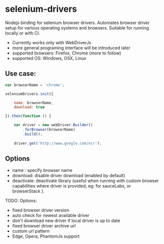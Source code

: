 # selenium-drivers

Nodejs binding for selenium browser drivers. Automates browser driver setup for various operating systems and browsers. 
Suitable for running locally or with CI.

* Currently works only with WebDriverJs
* more general programing interface will be introduced later
* supported browsers: Firefox, Chrome  (more to follow)
* supported OS: Windows, OSX, Linux


## Use case:
```javascript
var browserName = 'chrome';

seleniumDrivers.init({

    name: browserName,
    download: true

}).then(function () {

    var driver = new webDriver.Builder()
        .forBrowser(browserName)
        .build();
    
    driver.get('http://www.google.com/ncr');
```
## Options
* name : specify browser name 
* download: disable driver download (enabled by default)
* deactivate: deactivate library (useful when running with custom browser capabilities where driver is provided, 
eg: for sauceLabs, or browserStack ).

TODO:
Options:
* fixed browser driver version
* auto check for newest available driver
* don't download new driver if local driver is up to date
* fixed browser driver archive url
* custom url pattern
* Edge, Opera, PhantomJs support
